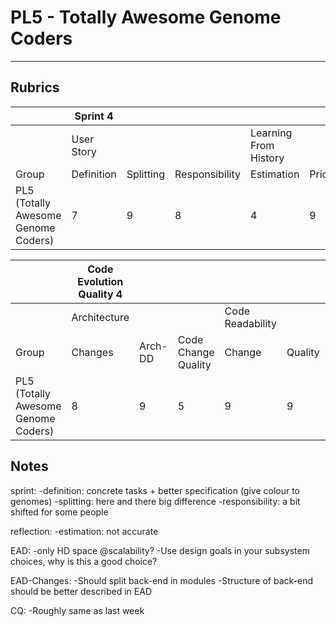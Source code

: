# PL5 - Totally Awesome Genome Coders
------

## Rubrics
|                                     | Sprint 4   |           |                |                       |                |            |
|-------------------------------------|------------|-----------|----------------|-----------------------|----------------|------------|
|                                     | User Story |           |                | Learning From History |                |            |
| Group                               | Definition | Splitting | Responsibility | Estimation            | Prioritisation | Reflection |
| PL5 (Totally Awesome Genome Coders) | 7          | 9         | 8              | 4                     | 9              | 10         |

|                                     | Code Evolution Quality 4 |         |                     |                  |         |          |                        |         |         |                        |             |
|-------------------------------------|--------------------------|---------|---------------------|------------------|---------|----------|------------------------|---------|---------|------------------------|-------------|
|                                     | Architecture             |         |                     | Code Readability |         |          | Continuous Integration |         |         | Pull-based Development |             |
| Group                               | Changes                  | Arch-DD | Code Change Quality | Change           | Quality | Comments | Building               | Testing | Tooling | Branching              | Code Review |
| PL5 (Totally Awesome Genome Coders) | 8                        | 9       | 5                   | 9                | 9       | 10       | 9                      | 6       | 9       | 10                     | 9           |

## Notes
sprint:
-definition: concrete tasks + better specification (give colour to genomes)
-splitting: here and there big difference
-responsibility: a bit shifted for some people

reflection: 
-estimation: not accurate

EAD:
-only HD space @scalability?
-Use design goals in your subsystem choices, why is this a good choice?

EAD-Changes:
-Should split back-end in modules
-Structure of back-end should be better described in EAD

CQ:
-Roughly same as last week